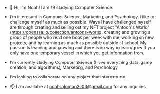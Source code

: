 - 👋 Hi, I’m Noah! I am 19 studying Computer Science.

-  I’m interested in Computer Science, Marketing, and Psychology. I like to challenge myself as much as possible. Ways I
        have challenged myself are through creating and selling out my NFT project "Antoon's World"
        (https://opensea.io/collection/antoons-world), creating and growing a group of people who read one book per week with me,
        working on new projects, and by learning as much as possible outside of school. My passion is learning and growing and there
        is no way to learn/grow if you only have one temporary vessel in which you get information from. 
        
-  I’m currently studying Computer Science (I love everything data, game creation, and algorithms), Marketing, and Psychology
        
-  I’m looking to collaborate on any project that interests me. 

- 📫 I am available at noahsolomon2003@gmail.com for any inquiries
